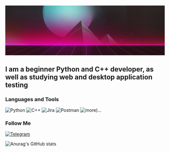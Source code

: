 [![Header](https://github.com/YTDantes/YTDantes/blob/main/Assetes/1626300038_51-kartinkin-com-p-fon-dlya-shapki-profilya-krasivo-62.jpg)](https://t.me/s_dantes)

## I am a beginner Python and C++ developer, as well as studying web and desktop application testing

### Languages and Tools
![Python](https://img.shields.io/badge/-Python-090909?style=for-the-badge&logo=python)
![C++](https://img.shields.io/badge/-C++-090909?style=for-the-badge&logo=c%2b%2b&logoColor=6833bd)
![Jira](https://img.shields.io/badge/-Jira-090909?style=for-the-badge&logo=jira&logoColor=17cde5)
![Postman](https://img.shields.io/badge/-Postman-090909?style=for-the-badge&logo=postman&logoColor=#FF6C37)
![more)...](https://img.shields.io/badge/-more...-090909?style=for-the-badge)



### Follow Me
[![Telegram](https://img.shields.io/badge/-Telegram-090909?style=for-the-badge&logo=telegram)](https://t.me/s_dantes)


![Anurag's GitHub stats](https://github-readme-stats.vercel.app/api?username=YTDantes&theme=radical)


